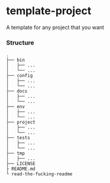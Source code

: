 template-project
================

A template for any project that you want

### Structure


```
.
├── bin
│   ├── ...
│   └── ...
├── config
│   ├── ...
│   └── ...
├── docs
│   ├── ...
│   └── ...
├── env
│   ├── ...
│   └── ...
├── project
│   ├── ...
│   └── ...
├── tests
│   ├── ...
│   └── ...
├── tmp
│   ├── ...
├── LICENSE
├ README.md
└ read-the-fucking-readme
```

